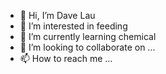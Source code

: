 - 👋 Hi, I’m Dave Lau
- 👀 I’m interested in feeding
- 🌱 I’m currently learning chemical
- 💞️ I’m looking to collaborate on ...
- 📫 How to reach me ...

<!---
davelauwh/davelauwh is a ✨ special ✨ repository because its `README.md` (this file) appears on your GitHub profile.
You can click the Preview link to take a look at your changes.
--->
